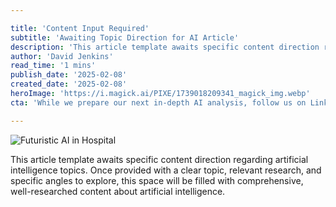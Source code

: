```yaml
---

title: 'Content Input Required'
subtitle: 'Awaiting Topic Direction for AI Article'
description: 'This article template awaits specific content direction regarding artificial intelligence topics. Once provided with a clear topic, relevant research, and specific angles to explore, this space will be filled with comprehensive, well-researched content about artificial intelligence.'
author: 'David Jenkins'
read_time: '1 mins'
publish_date: '2025-02-08'
created_date: '2025-02-08'
heroImage: 'https://i.magick.ai/PIXE/1739018209341_magick_img.webp'
cta: 'While we prepare our next in-depth AI analysis, follow us on LinkedIn to stay updated on the latest technological developments and insights!'

---
```


![Futuristic AI in Hospital](https://i.magick.ai/PIXE/1739018209341_magick_img.webp)

This article template awaits specific content direction regarding artificial intelligence topics. Once provided with a clear topic, relevant research, and specific angles to explore, this space will be filled with comprehensive, well-researched content about artificial intelligence.